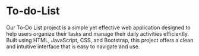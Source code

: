# To-do-List
Our To-Do List project is a simple yet effective web application designed to help users organize their tasks and manage their daily activities efficiently. Built using HTML, JavaScript, CSS, and Bootstrap, this project offers a clean and intuitive interface that is easy to navigate and use.
